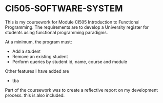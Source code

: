 # CI505-SOFTWARE-SYSTEM

This is my coursework for Module CI505 Introduction to Functional Programming.
The requirements are to develop a University register for students using functional programming paradigms. 

At a minimum, the program must: 
 - Add a student
 - Remove an existing student 
 - Perform queries by student id, name, course and module

Other features I have added are 
- tba

Part of the coursework was to create a reflective report on my development process. this is also included. 
